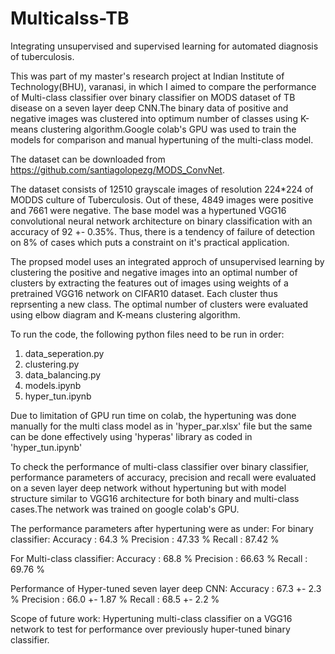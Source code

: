 # Multicalss-TB
Integrating unsupervised and supervised learning for automated diagnosis of tuberculosis.

This was part of my master's research project at Indian Institute of Technology(BHU), varanasi, in which I aimed to compare the performance of Multi-class classifier over binary classifier on MODS dataset of TB disease on a seven layer deep CNN.The binary data of positive and negative images was clustered into optimum number of classes using K-means clustering algorithm.Google colab's GPU was used to train the models for comparison and manual hypertuning of the multi-class model.

The dataset can be downloaded from https://github.com/santiagolopezg/MODS_ConvNet.

The dataset consists of 12510 grayscale images of resolution 224*224 of MODDS culture of Tuberculosis. Out of these, 4849 images were positive and 7661 were negative. The base model was a hypertuned VGG16 convolutional neural network architecture on binary classification with an accuracy of 92 +- 0.35%. Thus, there is a tendency of failure of detection on 8% of cases which puts a constraint on it's practical application.  

The propsed model uses an integrated approch of unsupervised learning by clustering the positive and negative images into an optimal number of clusters by extracting the features out of images using weights of a pretrained VGG16 network on CIFAR10 dataset. Each cluster thus reprsenting a new class. The optimal number of clusters were evaluated using elbow diagram and K-means clustering algorithm.

To run the code, the following python files need to be run in order:
1. data_seperation.py
2. clustering.py
3. data_balancing.py
4. models.ipynb
5. hyper_tun.ipynb

Due to limitation of GPU run time on colab, the hypertuning was done manually for the multi class model as in 'hyper_par.xlsx' file but the same can be done effectively using 'hyperas' library as coded in 'hyper_tun.ipynb'

To check the performance of multi-class classifier over binary classifier, performance parameters of accuracy, precision and recall were evaluated on a seven layer deep network without hypertuning but with model structure similar to VGG16 architecture for both binary and multi-class cases.The network was trained on google colab's GPU.

The performance parameters after hypertuning were as under:
For binary classifier:
Accuracy  : 64.3 %
Precision : 47.33 %
Recall    : 87.42 %

For Multi-class classifier:
Accuracy  : 68.8 %
Precision : 66.63 %
Recall    : 69.76 %

Performance of Hyper-tuned seven layer deep CNN:
Accuracy  : 67.3 +- 2.3 %
Precision : 66.0 +- 1.87 % 
Recall    : 68.5 +- 2.2 %

Scope of future work:
Hypertuning multi-class classifier on a VGG16 network to test for performance over previously huper-tuned binary classifier.
